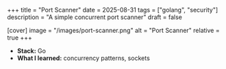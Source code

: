 +++
title = "Port Scanner"
date = 2025-08-31
tags = ["golang", "security"]
description = "A simple concurrent port scanner"
draft = false

[cover]
  image = "/images/port-scanner.png"
  alt = "Port Scanner"
  relative = true
+++

- **Stack:** Go  
- **What I learned:** concurrency patterns, sockets

